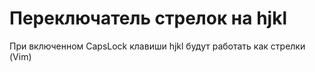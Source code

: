 # Переключатель стрелок на hjkl

При включенном CapsLock клавиши hjkl будут работать как стрелки (Vim)
